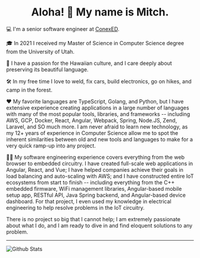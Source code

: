 <h1 align="center">Aloha! 🌺 My name is Mitch.</h1>

💻 I'm a senior software engineer at <a href="https://conexed.com/">ConexED</a>.

🎓 In 2021 I received my Master of Science in Computer Science degree from the University of Utah.

🤙 I have a passion for the Hawaiian culture, and I care deeply about preserving its beautiful language.

🛠 In my free time I love to weld, fix cars, build electronics, go on hikes, and camp in the forest.

♥ My favorite languages are TypeScript, Golang, and Python, but I have extensive experience creating applications in a large number of languages with many of the most popular tools, libraries, and frameworks -- including AWS, GCP, Docker, React, Angular, Webpack, Spring, Node.JS, Zend, Laravel, and SO much more. I am never afraid to learn new technology, as my 12+ years of experience in Computer Science allow me to spot the inherent similarities between old and new tools and languages to make for a very quick ramp-up into any project.

👨‍💻 My software engineering experience covers everything from the web browser to embedded circuitry. I have created full-scale web applications in Angular, React, and Vue; I have helped companies achieve their goals in load balancing and auto-scaling with AWS; and I have constructed entire IoT ecosystems from start to finish -- including everything from the C++ embedded firmware, WiFi management libraries, Angular-based mobile setup app, RESTful API, Java Spring backend, and Angular-based device dashboard. For that project, I even used my knowledge in electrical engineering to help resolve problems in the IoT circuitry. 

There is no project so big that I cannot help; I am extremely passionate about what I do, and I am ready to dive in and find eloquent solutions to any problem.

---

<img align="center" src="https://github-readme-stats.anuraghazra1.vercel.app/api?username=MitchTalmadge&show_icons=true&include_all_commits=true&theme=default" alt="Github Stats" />
